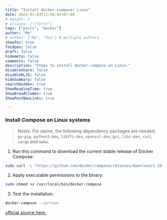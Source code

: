 ```yaml
---
title: "Install docker-composer Linux"
date: 2022-01-03T11:58:43+07:00
# weight: 1
# aliases: ["/first"]
tags: ["posts", "docker"]
author: "Me"
# author: ["Me", "You"] # multiple authors
showToc: true
TocOpen: false
draft: false
hidemeta: false
comments: false
description: "Steps to install docker-compose on Linux."
disableShare: false
disableHLJS: false
hideSummary: false
searchHidden: true
ShowReadingTime: true
ShowBreadCrumbs: true
ShowPostNavLinks: true

---
```


### Install Compose on Linux systems
> Notes:
> For alpine, the following dependency packages are needed: ```py-pip```, ```python3-dev```, ```libffi-dev```, ```openssl-dev```, ```gcc```, ```libc-dev```, ```rust```, ```cargo``` and ```make```.

1. Run this command to download the current stable release of Docker Compose:
```sh
sudo curl -L "https://github.com/docker/compose/releases/download/1.29.2/docker-compose-$(uname -s)-$(uname -m)" -o /usr/local/bin/docker-compose
```

2. Apply executable permissions to the binary:
```sh
sudo chmod +x /usr/local/bin/docker-compose
```

3. Test the installation.
```sh
docker-compose --version
```

[official source here.](https://docs.docker.com/compose/install/)